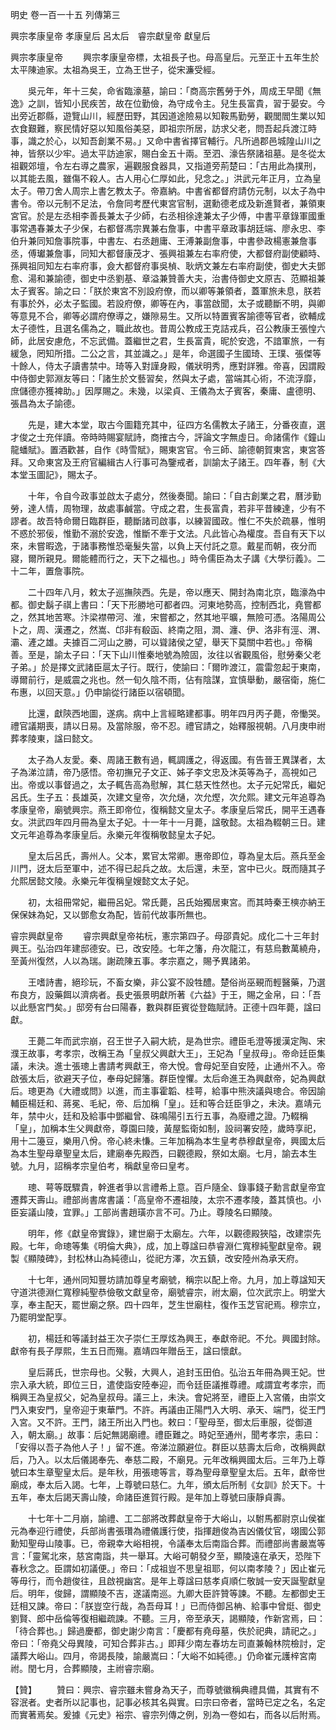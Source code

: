 明史
卷一百一十五 列傳第三

興宗孝康皇帝 孝康皇后 呂太后　睿宗獻皇帝 獻皇后

興宗孝康皇帝
　　興宗孝康皇帝標，太祖長子也。母高皇后。元至正十五年生於太平陳迪家。太祖為吳王，立為王世子，從宋濂受經。

　　吳元年，年十三矣，命省臨濠墓，諭曰：「商高宗舊勞于外，周成王早聞《無逸》之訓，皆知小民疾苦，故在位勤儉，為守成令主。兒生長富貴，習于晏安。今出旁近郡縣，遊覽山川，經歷田野，其因道途險易以知鞍馬勤勞，觀閭閻生業以知衣食艱難，察民情好惡以知風俗美惡，即祖宗所居，訪求父老，問吾起兵渡江時事，識之於心，以知吾創業不易。」又命中書省擇官輔行。凡所過郡邑城隍山川之神，皆祭以少牢。過太平訪迪家，賜白金五十兩。至泗、濠告祭諸祖墓。是冬從太祖觀郊壇，令左右導之農家，遍觀服食器具，又指道旁荊楚曰：「古用此為撲刑，以其能去風，雖傷不殺人。古人用心仁厚如此，兒念之。」洪武元年正月，立為皇太子。帶刀舍人周宗上書乞教太子。帝嘉納。中書省都督府請仿元制，以太子為中書令。帝以元制不足法，令詹同考歷代東宮官制，選勳德老成及新進賢者，兼領東宮官。於是左丞相李善長兼太子少師，右丞相徐達兼太子少傅，中書平章錄軍國重事常遇春兼太子少保，右都督馮宗異兼右詹事，中書平章政事胡廷端、廖永忠、李伯升兼同知詹事院事，中書左、右丞趙庸、王溥兼副詹事，中書參政楊憲兼詹事丞，傅瓛兼詹事，同知大都督康茂才、張興祖兼左右率府使，大都督府副使顧時、孫興祖同知左右率府事，僉大都督府事吳楨、耿炳文兼左右率府副使，御史大夫鄧愈、湯和兼諭德，御史中丞劉基、章溢兼贊善大夫，治書侍御史文原吉、范顯祖兼太子賓客。諭之曰：「朕於東宮不別設府僚，而以卿等兼領者，蓋軍旅未息，朕若有事於外，必太子監國。若設府僚，卿等在內，事當啟聞，太子或聽斷不明，與卿等意見不合，卿等必謂府僚導之，嫌隙易生。又所以特置賓客諭德等官者，欲輔成太子德性，且選名儒為之，職此故也。昔周公教成王克詰戎兵，召公教康王張惶六師，此居安慮危，不忘武備。蓋繼世之君，生長富貴，昵於安逸，不諳軍旅，一有緩急，罔知所措。二公之言，其並識之。」是年，命選國子生國琦、王璞、張傑等十餘人，侍太子讀書禁中。琦等入對謹身殿，儀狀明秀，應對詳雅。帝喜，因謂殿中侍御史郭淵友等曰：「諸生於文藝習矣，然與太子處，當端其心術，不流浮靡，庶儲德亦獲裨助。」因厚賜之。未幾，以梁貞、王儀為太子賓客，秦庸、盧德明、張昌為太子諭德。

　　先是，建大本堂，取古今圖籍充其中，征四方名儒教太子諸王，分番夜直，選才俊之士充伴讀。帝時時賜宴賦詩，商搉古今，評論文字無虛日。命諸儒作《鐘山龍蟠賦》。置酒歡甚，自作《時雪賦》，賜東宮官。令三師、諭德朝賀東宮，東宮答拜。又命東宮及王府官編緝古人行事可為鑒戒者，訓諭太子諸王。四年春，制《大本堂玉圖記》，賜太子。

　　十年，令自今政事並啟太子處分，然後奏聞。諭曰：「自古創業之君，曆涉勤勞，達人情，周物理，故處事鹹當。守成之君，生長富貴，若非平昔練達，少有不謬者。故吾特命爾日臨群臣，聽斷諸司啟事，以練習國政。惟仁不失於疏暴，惟明不惑於邪佞，惟勤不溺於安逸，惟斷不牽于文法。凡此皆心為權度。吾自有天下以來，未嘗暇逸，于諸事務惟恐毫髮失當，以負上天付託之意。戴星而朝，夜分而寢，爾所親見。爾能體而行之，天下之福也。」時令儒臣為太子講《大學衍義》。二十二年，置詹事院。

　　二十四年八月，敕太子巡撫陝西。先是，帝以應天、開封為南北京，臨濠為中都。御史鬍子祺上書曰：「天下形勝地可都者四。河東地勢高，控制西北，堯嘗都之，然其地苦寒。汴梁襟帶河、淮，宋嘗都之，然其地平曠，無險可憑。洛陽周公卜之，周、漢遷之，然嵩、邙非有殽函、終南之阻，澗、瀍、伊、洛非有涇、渭、灞、滻之雄。夫據百二河山之勝，可以聳諸侯之望，舉天下莫關中若也。」帝稱善。至是，諭太子曰：「天下山川惟秦地號為險固，汝往以省觀風俗，慰勞秦父老子弟。」於是擇文武諸臣扈太子行。既行，使諭曰：「爾昨渡江，震雷忽起于東南，導爾前行，是威震之兆也。然一旬久陰不雨，佔有陰謀，宜慎舉動，嚴宿衛，施仁布惠，以回天意。」仍申諭從行諸臣以宿頓聞。

　　比還，獻陝西地圖，遂病。病中上言經略建都事。明年四月丙子薨，帝慟哭。禮官議期喪，請以日易。及當除服，帝不忍。禮官請之，始釋服視朝。八月庚申祔葬孝陵東，諡曰懿文。

　　太子為人友愛。秦、周諸王數有過，輒調護之，得返國。有告晉王異謀者，太子為涕泣請，帝乃感悟。帝初撫兄子文正、姊子李文忠及沐英等為子，高視如己出。帝或以事督過之，太子輒告高為慰解，其仁慈天性然也。太子元妃常氏，繼妃呂氏。生子五：長雄英，次建文皇帝，次允熥，次允熞，次允熙。建文元年追尊為孝康皇帝，廟號興宗。燕王即帝位，復稱懿文皇太子。孝康皇后常氏，開平王遇春女。洪武四年四月冊為皇太子妃。十一年十一月薨，諡敬懿。太祖為輟朝三日。建文元年追尊為孝康皇后。永樂元年復稱敬懿皇太子妃。

　　皇太后呂氏，壽州人。父本，累官太常卿。惠帝即位，尊為皇太后。燕兵至金川門，迓太后至軍中，述不得已起兵之故。太后還，未至，宮中已火。既而隨其子允熙居懿文陵。永樂元年復稱皇嫂懿文太子妃。

　　初，太祖冊常妃，繼冊呂妃。常氏薨，呂氏始獨居東宮。而其時秦王樉亦納王保保妹為妃，又以鄧愈女為配，皆前代故事所無也。

睿宗興獻皇帝
　　睿宗興獻皇帝祐杬，憲宗第四子。母邵貴妃。成化二十三年封興王。弘治四年建邸德安。已，改安陸。七年之籓，舟次龍江，有慈烏數萬繞舟，至黃州復然，人以為瑞。謝疏陳五事。孝宗嘉之，賜予異諸弟。

　　王嗜詩書，絕珍玩，不畜女樂，非公宴不設牲醴。楚俗尚巫覡而輕醫藥，乃選布良方，設藥餌以濟病者。長史張景明獻所著《六益》于王，賜之金帛，曰：「吾以此懸宮門矣。」邸旁有台曰陽春，數與群臣賓從登臨賦詩。正德十四年薨，諡曰獻。

　　王薨二年而武宗崩，召王世子入嗣大統，是為世宗。禮臣毛澄等援漢定陶、宋濮王故事，考孝宗，改稱王為「皇叔父興獻大王」，王妃為「皇叔母」。帝命廷臣集議，未決。進士張璁上書請考興獻王，帝大悅。會母妃至自安陸，止通州不入。帝啟張太后，欲避天子位，奉母妃歸籓。群臣惶懼。太后命進王為興獻帝，妃為興獻后。璁更為《大禮或問》以進，而主事霍韜、桂萼，給事中熊浹議與璁合。帝因諭輔臣楊廷和、蔣冕、毛紀，帝、后加稱「皇」。廷和等合廷臣爭之，未決。嘉靖元年，禁中火，廷和及給事中鄧繼曾、硃鳴陽引五行五事，為廢禮之證。乃輟稱「皇」，加稱本生父興獻帝，尊園曰陵，黃屋監衛如制，設祠署安陸，歲時享祀，用十二籩豆，樂用八佾。帝心終未慊。三年加稱為本生皇考恭穆獻皇帝，興國太后為本生聖母章聖皇太后，建廟奉先殿西，曰觀德殿，祭如太廟。七月，諭去本生號。九月，詔稱孝宗皇伯考，稱獻皇帝曰皇考。

　　璁、萼等既驟貴，幹進者爭以言禮希上意。百戶隨全、錄事錢子勳言獻皇帝宜遷葬天壽山。禮部尚書席書議：「高皇帝不遷祖陵，太宗不遷孝陵，蓋其慎也。小臣妄議山陵，宜罪。」工部尚書趙璜亦言不可。乃止。尊陵名曰顯陵。

　　明年，修《獻皇帝實錄》，建世廟于太廟左。六年，以觀德殿狹隘，改建崇先殿。七年，命璁等集《明倫大典》，成，加上尊諡曰恭睿淵仁寬穆純聖獻皇帝。親製《顯陵碑》，封松林山為純德山，從祀方澤，次五鎮，改安陸州為承天府。

　　十七年，通州同知豐坊請加尊皇考廟號，稱宗以配上帝。九月，加上尊諡知天守道洪德淵仁寬穆純聖恭儉敬文獻皇帝，廟號睿宗，祔太廟，位次武宗上。明堂大享，奉主配天，罷世廟之祭。四十四年，芝生世廟柱，復作玉芝官祀焉。穆宗立，乃罷明堂配享。

　　初，楊廷和等議封益王次子崇仁王厚炫為興王，奉獻帝祀。不允。興國封除。獻帝有長子厚熙，生五日而殤。嘉靖四年贈岳王，諡曰懷獻。

　　皇后蔣氏，世宗母也。父斅，大興人，追封玉田伯。弘治五年冊為興王妃。世宗入承大統，即位三日，遣使詣安陸奉迎，而令廷臣議推尊禮。咸謂宜考孝宗，而稱興王為皇叔父，妃為皇叔母。議三上，未決。會妃將至，禮臣上入宮儀，由崇文門入東安門，皇帝迎于東華門。不許。再議由正陽門入大明、承天、端門，從王門入宮。又不許。王門，諸王所出入門也。敕曰：「聖母至，御太后車服，從御道入，朝太廟。」故事：后妃無謁廟禮。禮臣難之。時妃至通州，聞考孝宗，恚曰：「安得以吾子為他人子！」留不進。帝涕泣願避位。群臣以慈壽太后命，改稱興獻后，乃入。以太后儀謁奉先、奉慈二殿，不廟見。元年改稱興國太后。三年乃上尊號曰本生章聖皇太后。是年秋，用張璁等言，尊為聖母章聖皇太后。五年，獻帝世廟成，奉太后入謁。七年，上尊號曰慈仁。九年，頒太后所制《女訓》於天下。十五年，奉太后謁天壽山陵，命諸臣進賀行殿。是年加上尊號曰康靜貞壽。

　　十七年十二月崩，諭禮、工二部將改葬獻皇帝于大峪山，以駙馬都尉京山侯崔元為奉迎行禮使，兵部尚書張瓚為禮儀護行使，指揮趙俊為吉凶儀仗官，翊國公郭勳知聖母山陵事。已，帝親幸大峪相視，令議奉太后南詣合葬。而禮部尚書嚴嵩等言：「靈駕北來，慈宮南詣，共一舉耳。大峪可朝發夕至，顯陵遠在承天，恐陛下春秋念之。臣謂如初議便。」帝曰：「成祖豈不思皇祖耶，何以南孝陵？」因止崔元等毋行，而令趙俊往，且啟視幽宮。是年上尊諡曰慈孝貞順仁敬誠一安天誕聖獻皇后。明年，俊歸，謂顯陵不吉，遂議南巡。九卿大臣許贊等諫。不聽。左都御史王廷相又諫。帝曰：「朕豈空行哉，為吾母耳！」已而侍御呂柟、給事中曾烶、御史劉賢、郎中岳倫等復相繼疏諫。不聽。三月，帝至承天，謁顯陵，作新宮焉，曰：「待合葬也。」歸過慶都，御史謝少南言：「慶都有堯母墓，佚於祀典，請祀之。」帝曰：「帝堯父母異陵，可知合葬非古。」即拜少南左春坊左司直兼翰林院檢討，定議葬大峪山。四月，帝謁長陵，諭嚴嵩曰：「大峪不如純德。」仍命崔元護梓宮南祔。閏七月，合葬顯陵，主祔睿宗廟。

【贊】
　　贊曰：興宗、睿宗雖未嘗身為天子，而尊號徽稱典禮具備，其實有不容泯者。史者所以記事也，記事必核其名與實。曰宗曰帝者，當時已定之名，名定而實著焉矣。爰據《元史》裕宗、睿宗列傳之例，別為一卷如右，而各以后附焉。